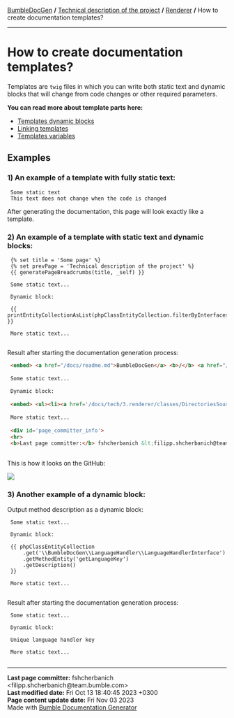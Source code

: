 <embed> <a href="/docs/README.md">BumbleDocGen</a> <b>/</b> <a href="/docs/tech/readme.md">Technical description of the project</a> <b>/</b> <a href="/docs/tech/3.renderer/readme.md">Renderer</a> <b>/</b> How to create documentation templates?<hr> </embed>

<embed> <h1>How to create documentation templates?</h1> </embed>

Templates are `twig` files in which you can write both static text and dynamic blocks that will change from code changes or other required parameters.

**You can read more about template parts here:**

<embed> <ul><li><div><a href='/docs/tech/3.renderer/templatesDynamicBlocks.md'>Templates dynamic blocks</a></div></li><li><div><a href='/docs/tech/3.renderer/templatesLinking.md'>Linking templates</a></div></li><li><div><a href='/docs/tech/3.renderer/templatesVariables.md'>Templates variables</a></div></li></ul> </embed>

<embed> <h2>Examples</h2> </embed>

<embed> <h3>1) An example of a template with fully static text:</h3> </embed>

```twig
 Some static text
 This text does not change when the code is changed
```


After generating the documentation, this page will look exactly like a template.

<embed> <h3>2) An example of a template with static text and dynamic blocks:</h3> </embed>

```twig
 {% set title = 'Some page' %}
 {% set prevPage = 'Technical description of the project' %}
 {{ generatePageBreadcrumbs(title, _self) }}
 
 Some static text...
 
 Dynamic block:
 
 {{ printEntityCollectionAsList(phpClassEntityCollection.filterByInterfaces(['\\BumbleDocGen\\Core\\Parser\\SourceLocator\\SourceLocatorInterface']).getOnlyInstantiable()) }}
 
 More static text...
 
```


Result after starting the documentation generation process:

```html
 <embed> <a href="/docs/readme.md">BumbleDocGen</a> <b>/</b> <a href="/docs/tech/index.md">Technical description of the project</a> <b>/</b> Some page<hr> </embed>
 
 Some static text...
 
 Dynamic block:
 
 <embed> <ul><li><a href='/docs/tech/3.renderer/classes/DirectoriesSourceLocator.md'>DirectoriesSourceLocator</a> - Loads all files from the specified directory</li><li><a href='/docs/tech/3.renderer/classes/FileIteratorSourceLocator.md'>FileIteratorSourceLocator</a> - Loads all files using an iterator</li><li><a href='/docs/tech/3.renderer/classes/RecursiveDirectoriesSourceLocator.md'>RecursiveDirectoriesSourceLocator</a> - Loads all files from the specified directories, which are traversed recursively</li><li><a href='/docs/tech/3.renderer/classes/SingleFileSourceLocator.md'>SingleFileSourceLocator</a> - Loads one specific file by its path</li><li><a href='/docs/tech/3.renderer/classes/AsyncSourceLocator.md'>AsyncSourceLocator</a> - Lazy loading classes. Cannot be used for initial parsing of files, only for getting specific documents</li></ul> </embed>
 
 More static text...
 
 <div id='page_committer_info'>
 <hr>
 <b>Last page committer:</b> fshcherbanich &lt;filipp.shcherbanich@team.bumble.com&gt;<br><b>Last modified date:</b>   Sat Jul 29 17:43:49 2023 +0300<br><b>Page content update date:</b> Sun Jul 30 2023<br>Made with <a href='/docs/readme.md'>Bumble Documentation Generator</div>
 
```


This is how it looks on the GitHub:

<img src="/docs/assets/doc_example.png?raw=true">


<embed> <h3>3) Another example of a dynamic block:</h3> </embed>

Output method description as a dynamic block:

```twig
 Some static text...
 
 Dynamic block:
 
 {{ phpClassEntityCollection
     .get('\\BumbleDocGen\\LanguageHandler\\LanguageHandlerInterface')
     .getMethodEntity('getLanguageKey')
     .getDescription()
 }}
 
 More static text...
 
```


Result after starting the documentation generation process:



```twig
 Some static text...
 
 Dynamic block:
 
 Unique language handler key
 
 More static text...
 
```


<div id='page_committer_info'>
<hr>
<b>Last page committer:</b> fshcherbanich &lt;filipp.shcherbanich@team.bumble.com&gt;<br><b>Last modified date:</b>   Fri Oct 13 18:40:45 2023 +0300<br><b>Page content update date:</b> Fri Nov 03 2023<br>Made with <a href='https://github.com/bumble-tech/bumble-doc-gen/blob/master/docs/README.md'>Bumble Documentation Generator</a></div>
